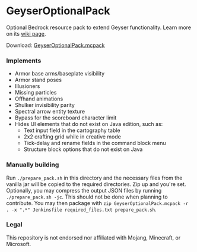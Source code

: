 # GeyserOptionalPack

Optional Bedrock resource pack to extend Geyser functionality. Learn more on its [wiki page](https://github.com/GeyserMC/Geyser/wiki/GeyserOptionalPack).

Download: [GeyserOptionalPack.mcpack](https://download.geysermc.org/v2/projects/geyseroptionalpack/versions/latest/builds/latest/downloads/geyseroptionalpack)

### Implements

- Armor base arms/baseplate visibility
- Armor stand poses
- Illusioners
- Missing particles
- Offhand animations
- Shulker invisibility parity
- Spectral arrow entity texture
- Bypass for the scoreboard character limit
- Hides UI elements that do not exist on Java edition, such as:
  - Text input field in the cartography table
  - 2x2 crafting grid while in creative mode
  - Tick-delay and rename fields in the command block menu
  - Structure block options that do not exist on Java

### Manually building

Run `./prepare_pack.sh` in this directory and the necessary files from the vanilla jar will be copied to the required directories. Zip up and you're set. Optionally, you may compress the output JSON files by running `./prepare_pack.sh -jc`. This should not be done when planning to contribute. You may then package with `zip GeyserOptionalPack.mcpack -r . -x ".*" Jenkinsfile required_files.txt prepare_pack.sh`.

### Legal

This repository is not endorsed nor affiliated with Mojang, Minecraft, or Microsoft.

